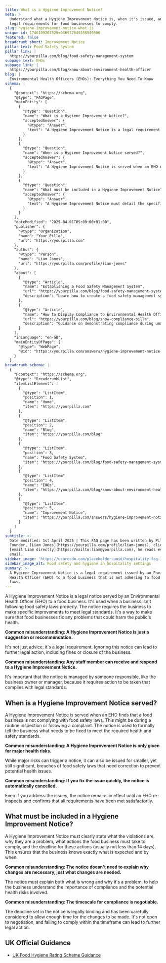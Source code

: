 ```yaml
---
title: What is a Hygiene Improvement Notice?
meta: >
  Understand what a Hygiene Improvement Notice is, when it's issued, and the
  legal requirements for food businesses to comply.
slug: hygiene-improvement-notice-what-is
unique id: 1746109267529x636937649358549600
featured: false
breadcrumb short: Improvement Notice
pillar text: Food Safety System
pillar link: |
  https://yourpilla.com/blog/food-safety-management-system
subpage text: EHOs
subpage link: |
  https://yourpilla.com/blog/know-about-environment-health-officer
blog: |
  Environmental Health Officers (EHOs): Everything You Need To Know
schema: |
  {
    "@context": "https://schema.org",
    "@type": "FAQPage",
    "mainEntity": [
      {
        "@type": "Question",
        "name": "What is a Hygiene Improvement Notice?",
        "acceptedAnswer": {
          "@type": "Answer",
          "text": "A Hygiene Improvement Notice is a legal requirement issued by an Environmental Health Officer (EHO) to a food business that is not adhering to food safety laws. It mandates the business to implement necessary improvements to comply with legal standards, ensuring public health safety."
        }
      },
      {
        "@type": "Question",
        "name": "When is a Hygiene Improvement Notice served?",
        "acceptedAnswer": {
          "@type": "Answer",
          "text": "A Hygiene Improvement Notice is served when an EHO observes non-compliance with food safety laws during a routine inspection or following a complaint. The notice formally instructs the business on the required corrections to meet health and safety standards."
        }
      },
      {
        "@type": "Question",
        "name": "What must be included in a Hygiene Improvement Notice?",
        "acceptedAnswer": {
          "@type": "Answer",
          "text": "A Hygiene Improvement Notice must detail the specific violations, explain why they are problematic, outline the corrective actions needed, and specify a deadline (usually not less than 14 days). This ensures that the business is fully aware of what is required and the timeline for compliance."
        }
      }
    ],
    "dateModified": "2025-04-01T09:00:00+01:00",
    "publisher": {
      "@type": "Organization",
      "name": "Your Pilla",
      "url": "https://yourpilla.com"
    },
    "author": {
      "@type": "Person",
      "name": "Liam Jones",
      "url": "https://yourpilla.com/profile/liam-jones"
    },
    "about": [
      {
        "@type": "Article",
        "name": "Establishing a Food Safety Management System",
        "url": "https://yourpilla.com/blog/food-safety-management-system",
        "description": "Learn how to create a food safety management system that meets legal standards and impresses Environmental Health Officers."
      },
      {
        "@type": "Article",
        "name": "How to Display Compliance to Environmental Health Officers",
        "url": "https://yourpilla.com/blog/show-compliance-pilla",
        "description": "Guidance on demonstrating compliance during unannounced visits from Environmental Health Officers."
      }
    ],
    "inLanguage": "en-GB",
    "mainEntityOfPage": {
      "@type": "WebPage",
      "@id": "https://yourpilla.com/answers/hygiene-improvement-notice-what-is"
    }
  }
breadcrumb_schema: |
  {
    "@context": "https://schema.org",
    "@type": "BreadcrumbList",
    "itemListElement": [
      {
        "@type": "ListItem",
        "position": 1,
        "name": "Home",
        "item": "https://yourpilla.com"
      },
      {
        "@type": "ListItem",
        "position": 2,
        "name": "Blog",
        "item": "https://yourpilla.com/blog"
      },
      {
        "@type": "ListItem",
        "position": 3,
        "name": "Food Safety System",
        "item": "https://yourpilla.com/blog/food-safety-management-system"
      },
      {
        "@type": "ListItem",
        "position": 4,
        "name": "EHOs",
        "item": "https://yourpilla.com/blog/know-about-environment-health-officer"
      },
      {
        "@type": "ListItem",
        "position": 5,
        "name": "Improvement Notice",
        "item": "https://yourpilla.com/answers/hygiene-improvement-notice-what-is"
      }
    ]
  }
subtitle: >-
  Date modified: 1st April 2025 | This FAQ page has been written by Pilla
  Founder, [Liam Jones](https://yourpilla.com/profile/liam-jones), click to
  [email Liam directly](https://mailto:liam@yourpilla.com), he reads every
  email.
sidebar_image: 'https://ucarecdn.com/placeholder-uuid/hospitality-faq-image.jpg'
sidebar_image_alt: Food safety and hygiene in hospitality settings
summary: >-
  A Hygiene Improvement Notice is a legal requirement issued by an Environmental
  Health Officer (EHO) to a food business that is not adhering to food safety
  laws.
---
```

A Hygiene Improvement Notice is a legal notice served by an Environmental Health Officer (EHO) to a food business. It's used when a business isn't following food safety laws properly. The notice requires the business to make specific improvements to meet legal standards. It's a way to make sure that food businesses fix any problems that could harm the public's health.

**Common misunderstanding: A Hygiene Improvement Notice is just a suggestion or recommendation.**

It's not just advice; it's a legal requirement. Ignoring this notice can lead to further legal action, including fines or closure of the business.

**Common misunderstanding: Any staff member can receive and respond to a Hygiene Improvement Notice.**

It's important that the notice is managed by someone responsible, like the business owner or manager, because it requires action to be taken that complies with legal standards.

## When is a Hygiene Improvement Notice served?

A Hygiene Improvement Notice is served when an EHO finds that a food business is not complying with food safety laws. This might be during a routine inspection or following a complaint. The notice is used to formally tell the business what needs to be fixed to meet the required health and safety standards.

**Common misunderstanding: A Hygiene Improvement Notice is only given for major health risks.**

While major risks can trigger a notice, it can also be issued for smaller, yet still significant, breaches of food safety laws that need correction to prevent potential health issues.

**Common misunderstanding: If you fix the issue quickly, the notice is automatically cancelled.**

Even if you address the issues, the notice remains in effect until an EHO re-inspects and confirms that all requirements have been met satisfactorily.

## What must be included in a Hygiene Improvement Notice?

A Hygiene Improvement Notice must clearly state what the violations are, why they are a problem, what actions the food business must take to comply, and the deadline for these actions (usually not less than 14 days). This ensures that the business knows exactly what is expected and by when.

**Common misunderstanding: The notice doesn't need to explain why changes are necessary, just what changes are needed.**

The notice must explain both what is wrong and why it's a problem, to help the business understand the importance of compliance and the potential health risks involved.

**Common misunderstanding: The timescale for compliance is negotiable.**

The deadline set in the notice is legally binding and has been carefully considered to allow enough time for the changes to be made. It's not open to negotiation, and failing to comply within the timeframe can lead to further legal action.

## UK Official Guidance

-   [UK Food Hygiene Rating Scheme Guidance](https://www.food.gov.uk/safety-hygiene/food-hygiene-rating-scheme)
